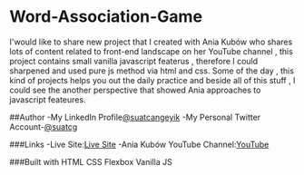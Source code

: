 # Word-Association-Game

I'would like to share new project that I created with Ania Kubów who shares lots of content related to front-end landscape on her YouTube channel , this project contains
small vanilla javascript featerus , therefore I could sharpened and used pure js method via html and css.
Some of the day , this kind of projects helps you out the daily practice and beside all of this stuff , I could see the another perspective that showed
Ania approaches to javascript feateures.

##Author
-My LinkedIn Profile[@suatcangeyik](www.linkedin.com/in/suatcangeyik)
-My Personal Twitter Account-[@suatcg](https://twitter.com/suatcg)

###Links
-Live Site:[Live Site](https://wordassociationgame-suatcg.netlify.app/)
-Ania Kubów YouTube Channel:[YouTube](https://www.youtube.com/c/AniaKub%C3%B3w)

###Built with
HTML
CSS
Flexbox
Vanilla JS



